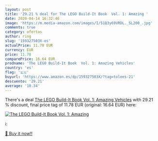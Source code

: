 ```yaml
---
layout: post
title: '29.21 % deal for The LEGO Build-It Book  Vol. 1: Amazing '
date: 2020-04-14 16:32:46
image: 'https://m.media-amazon.com/images/I/51Q3y69VRDL._SL200_.jpg'
comments: true
category: ofertas
author: ring
slug: '159327503X-es'
actualPrice: 11.78 EUR
currency: EUR
price: 11.78
comparePrice: 16.64 EUR
prodname: 'The LEGO Build-It Book  Vol. 1: Amazing Vehicles'
country: 'es'
flag: '🇪🇸'
buyurl: 'https://www.amazon.es/dp/159327503X/?tag=tolees-21'
descuento: '29.21'
average: '10.34'
---
```


There's a deal [The LEGO Build-It Book  Vol. 1: Amazing Vehicles](https://www.amazon.es/dp/159327503X/?tag=tolees-21)  with  29.21 % discount, final price tag of  11.78 EUR (original: 16.64 EUR) here:

[![The LEGO Build-It Book  Vol. 1: Amazing ](https://m.media-amazon.com/images/I/51Q3y69VRDL._SL200_.jpg)](https://www.amazon.es/dp/159327503X/?tag=tolees-21)

ℹ️:


[🛒 Buy it now!!](https://www.amazon.es/dp/159327503X/?tag=tolees-21)
